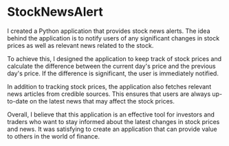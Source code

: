 # StockNewsAlert
I created a Python application that provides stock news alerts. The idea behind the application is to notify users of any significant changes in stock prices as well as relevant news related to the stock.

To achieve this, I designed the application to keep track of stock prices and calculate the difference between the current day's price and the previous day's price. If the difference is significant, the user is immediately notified.

In addition to tracking stock prices, the application also fetches relevant news articles from credible sources. This ensures that users are always up-to-date on the latest news that may affect the stock prices.

Overall, I believe that this application is an effective tool for investors and traders who want to stay informed about the latest changes in stock prices and news. It was satisfying to create an application that can provide value to others in the world of finance.
